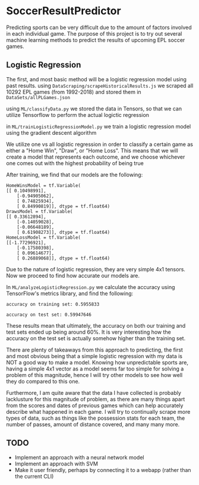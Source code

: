 # SoccerResultPredictor

Predicting sports can be very difficult due to the amount of factors involved in each individual game. The purpose of this project is to try out several machine learning methods to predict the results of upcoming EPL soccer games.

## Logistic Regression
The first, and most basic method will be a logistic regression model using past results. 
using `DataScraping/scrapeHistoricalResults.js` we scraped all 10292 EPL games (from 1992-2018)
and stored them in `DataSets/allPLGames.json`

using `ML/classifyData.py` we stored the data in Tensors, so that we can utilize Tensorflow to perform 
the actual logictic regression

in `ML/trainLogisticRegressionModel.py` we train a logistic regression model using the gradient descent algorithm

We utilize one vs all logistic regression in order to classify a certain game as either a "Home Win", "Draw", or "Home Loss". This means that we will create a model that represents each outcome, and we choose whichever one comes out with the highest probability of being true

After training, we find that our models are the following: 
```
HomeWinsModel = tf.Variable(
[[ 0.10498991],
    [-0.94905062],
    [ 0.74825934],
    [ 0.84990819]], dtype = tf.float64)
DrawsModel = tf.Variable(
[[ 0.33612894],
    [-0.14059028],
    [-0.06648189],
    [ 0.61908273]], dtype = tf.float64)
HomeLossModel = tf.Variable(
[[-1.77296921],
    [-0.17580398],
    [ 0.09614677],
    [ 0.26889068]], dtype = tf.float64)
```

Due to the nature of logistic regression, they are very simple 4x1 tensors. Now we proceed to find how accurate our models are. 

In `ML/analyzeLogisticRegression.py` we calculate the accuracy using TensorFlow's metrics library, and find the following: 
```
accuracy on training set: 0.5955833
```
```
accuracy on test set: 0.59947646
```

These results mean that ultimately, the accuracy on both our training and test sets ended up being around 60%. It is very interesting how the 
accuracy on the test set is actually somehow higher than the training set. 

There are plenty of takeaways from this approach to predicting, the first and most obvious being that a simple logistic regression with my data is NOT a good way to make a model. Knowing how unpredictable sports are, having a simple 4x1 vector as a model seems far too simple for solving a problem of this magnitude, hence I will try other models to see how well they do compared to this one. 

Furthermore, I am quite aware that the data I have collected is probably lacklusture for this magnitude of problem, as there are many things apart from the scores and dates of previous games which can help accurately describe what happened in each game. I will try to continually scrape more types of data, such as things like the possession stats for each team, the number of passes, amount of distance covered, and many many more. 

## TODO
 - Implement an approach with a neural network model
 - Implement an approach with SVM
 - Make it user friendly, perhaps by connecting it to a webapp (rather than the current CLI)